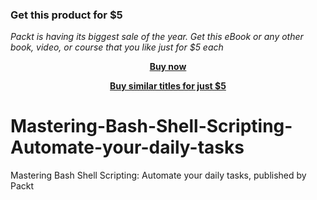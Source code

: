 
### Get this product for $5

<i>Packt is having its biggest sale of the year. Get this eBook or any other book, video, or course that you like just for $5 each</i>


<b><p align='center'>[Buy now](https://packt.link/9781801070607)</p></b>


<b><p align='center'>[Buy similar titles for just $5](https://subscription.packtpub.com/search)</p></b>


# Mastering-Bash-Shell-Scripting-Automate-your-daily-tasks
Mastering Bash Shell Scripting: Automate your daily tasks, published by Packt

